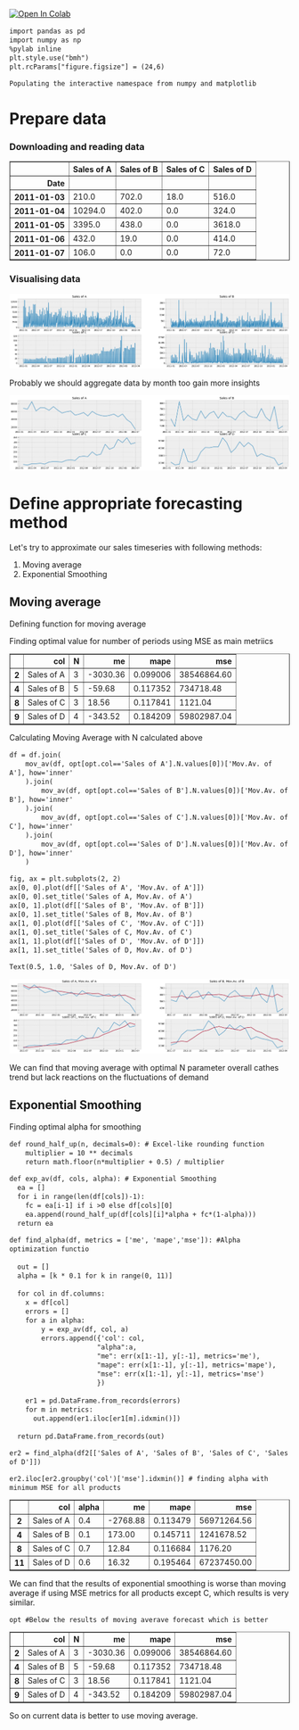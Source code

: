 <a href="https://colab.research.google.com/github/serzzh/courseraSCM/blob/master/Coursera_Supply_Chain_Planning_Assignment.ipynb" target="_parent"><img src="https://colab.research.google.com/assets/colab-badge.svg" alt="Open In Colab"/></a>


```
import pandas as pd
import numpy as np
%pylab inline
plt.style.use("bmh")
plt.rcParams["figure.figsize"] = (24,6)
```

    Populating the interactive namespace from numpy and matplotlib


# Prepare data

### Downloading and reading data


<div>

<table border="1" class="dataframe">
  <thead>
    <tr style="text-align: right;">
      <th></th>
      <th>Sales of A</th>
      <th>Sales of B</th>
      <th>Sales of C</th>
      <th>Sales of D</th>
    </tr>
    <tr>
      <th>Date</th>
      <th></th>
      <th></th>
      <th></th>
      <th></th>
    </tr>
  </thead>
  <tbody>
    <tr>
      <th>2011-01-03</th>
      <td>210.0</td>
      <td>702.0</td>
      <td>18.0</td>
      <td>516.0</td>
    </tr>
    <tr>
      <th>2011-01-04</th>
      <td>10294.0</td>
      <td>402.0</td>
      <td>0.0</td>
      <td>324.0</td>
    </tr>
    <tr>
      <th>2011-01-05</th>
      <td>3395.0</td>
      <td>438.0</td>
      <td>0.0</td>
      <td>3618.0</td>
    </tr>
    <tr>
      <th>2011-01-06</th>
      <td>432.0</td>
      <td>19.0</td>
      <td>0.0</td>
      <td>414.0</td>
    </tr>
    <tr>
      <th>2011-01-07</th>
      <td>106.0</td>
      <td>0.0</td>
      <td>0.0</td>
      <td>72.0</td>
    </tr>
  </tbody>
</table>
</div>



### Visualising data






 



![png](Coursera_Supply_Chain_Planning_Assignment_files/Coursera_Supply_Chain_Planning_Assignment_6_1.png)


Probably we should aggregate data by month too gain more insights







![png](Coursera_Supply_Chain_Planning_Assignment_files/Coursera_Supply_Chain_Planning_Assignment_9_1.png)


# Define appropriate forecasting method

Let's try to approximate our sales timeseries with following methods:

1.   Moving average
2.   Exponential Smoothing



## Moving average

Defining function for moving average


Finding optimal value for number of periods using MSE as main metriics






<div>

<table border="1" class="dataframe">
  <thead>
    <tr style="text-align: right;">
      <th></th>
      <th>col</th>
      <th>N</th>
      <th>me</th>
      <th>mape</th>
      <th>mse</th>
    </tr>
  </thead>
  <tbody>
    <tr>
      <th>2</th>
      <td>Sales of A</td>
      <td>3</td>
      <td>-3030.36</td>
      <td>0.099006</td>
      <td>38546864.60</td>
    </tr>
    <tr>
      <th>4</th>
      <td>Sales of B</td>
      <td>5</td>
      <td>-59.68</td>
      <td>0.117352</td>
      <td>734718.48</td>
    </tr>
    <tr>
      <th>8</th>
      <td>Sales of C</td>
      <td>3</td>
      <td>18.56</td>
      <td>0.117841</td>
      <td>1121.04</td>
    </tr>
    <tr>
      <th>9</th>
      <td>Sales of D</td>
      <td>4</td>
      <td>-343.52</td>
      <td>0.184209</td>
      <td>59802987.04</td>
    </tr>
  </tbody>
</table>
</div>



Calculating Moving Average with N calculated above


```
df = df.join(
    mov_av(df, opt[opt.col=='Sales of A'].N.values[0])['Mov.Av. of A'], how='inner'
    ).join(
        mov_av(df, opt[opt.col=='Sales of B'].N.values[0])['Mov.Av. of B'], how='inner'
    ).join(
        mov_av(df, opt[opt.col=='Sales of C'].N.values[0])['Mov.Av. of C'], how='inner'
    ).join(
        mov_av(df, opt[opt.col=='Sales of D'].N.values[0])['Mov.Av. of D'], how='inner'
    )
```


```
fig, ax = plt.subplots(2, 2)
ax[0, 0].plot(df[['Sales of A', 'Mov.Av. of A']])
ax[0, 0].set_title('Sales of A, Mov.Av. of A')
ax[0, 1].plot(df[['Sales of B', 'Mov.Av. of B']])
ax[0, 1].set_title('Sales of B, Mov.Av. of B')
ax[1, 0].plot(df[['Sales of C', 'Mov.Av. of C']])
ax[1, 0].set_title('Sales of C, Mov.Av. of C')
ax[1, 1].plot(df[['Sales of D', 'Mov.Av. of D']])
ax[1, 1].set_title('Sales of D, Mov.Av. of D')
```




    Text(0.5, 1.0, 'Sales of D, Mov.Av. of D')




![png](Coursera_Supply_Chain_Planning_Assignment_files/Coursera_Supply_Chain_Planning_Assignment_22_1.png)


We can find that moving average with optimal N parameter overall cathes trend but lack reactions on the fluctuations of demand

## Exponential Smoothing

Finding optimal alpha for smoothing


```
def round_half_up(n, decimals=0): # Excel-like rounding function
    multiplier = 10 ** decimals
    return math.floor(n*multiplier + 0.5) / multiplier
```


```
def exp_av(df, cols, alpha): # Exponential Smoothing
  ea = []
  for i in range(len(df[cols])-1):
    fc = ea[i-1] if i >0 else df[cols][0]
    ea.append(round_half_up(df[cols][i]*alpha + fc*(1-alpha)))
  return ea
```


```
def find_alpha(df, metrics = ['me', 'mape','mse']): #Alpha optimization functio
  
  out = []
  alpha = [k * 0.1 for k in range(0, 11)]
  
  for col in df.columns:
    x = df[col]
    errors = []
    for a in alpha:
        y = exp_av(df, col, a)
        errors.append({'col': col,
                      "alpha":a, 
                      "me": err(x[1:-1], y[:-1], metrics='me'),
                      "mape": err(x[1:-1], y[:-1], metrics='mape'),
                      "mse": err(x[1:-1], y[:-1], metrics='mse')
                      })
        
    er1 = pd.DataFrame.from_records(errors)
    for m in metrics:
      out.append(er1.iloc[er1[m].idxmin()])

  return pd.DataFrame.from_records(out)
```


```
er2 = find_alpha(df2[['Sales of A', 'Sales of B', 'Sales of C', 'Sales of D']])
```


```
er2.iloc[er2.groupby('col')['mse'].idxmin()] # finding alpha with minimum MSE for all products
```




<div>
<style scoped>
    .dataframe tbody tr th:only-of-type {
        vertical-align: middle;
    }

    .dataframe tbody tr th {
        vertical-align: top;
    }

    .dataframe thead th {
        text-align: right;
    }
</style>
<table border="1" class="dataframe">
  <thead>
    <tr style="text-align: right;">
      <th></th>
      <th>col</th>
      <th>alpha</th>
      <th>me</th>
      <th>mape</th>
      <th>mse</th>
    </tr>
  </thead>
  <tbody>
    <tr>
      <th>2</th>
      <td>Sales of A</td>
      <td>0.4</td>
      <td>-2768.88</td>
      <td>0.113479</td>
      <td>56971264.56</td>
    </tr>
    <tr>
      <th>4</th>
      <td>Sales of B</td>
      <td>0.1</td>
      <td>173.00</td>
      <td>0.145711</td>
      <td>1241678.52</td>
    </tr>
    <tr>
      <th>8</th>
      <td>Sales of C</td>
      <td>0.7</td>
      <td>12.84</td>
      <td>0.116684</td>
      <td>1176.20</td>
    </tr>
    <tr>
      <th>11</th>
      <td>Sales of D</td>
      <td>0.6</td>
      <td>16.32</td>
      <td>0.195464</td>
      <td>67237450.00</td>
    </tr>
  </tbody>
</table>
</div>



We can find that the results of exponential smoothing is worse than moving average if using MSE metrics for all products except C, which results is very similar.


```
opt #Below the results of moving averave forecast which is better
```




<div>
<style scoped>
    .dataframe tbody tr th:only-of-type {
        vertical-align: middle;
    }

    .dataframe tbody tr th {
        vertical-align: top;
    }

    .dataframe thead th {
        text-align: right;
    }
</style>
<table border="1" class="dataframe">
  <thead>
    <tr style="text-align: right;">
      <th></th>
      <th>col</th>
      <th>N</th>
      <th>me</th>
      <th>mape</th>
      <th>mse</th>
    </tr>
  </thead>
  <tbody>
    <tr>
      <th>2</th>
      <td>Sales of A</td>
      <td>3</td>
      <td>-3030.36</td>
      <td>0.099006</td>
      <td>38546864.60</td>
    </tr>
    <tr>
      <th>4</th>
      <td>Sales of B</td>
      <td>5</td>
      <td>-59.68</td>
      <td>0.117352</td>
      <td>734718.48</td>
    </tr>
    <tr>
      <th>8</th>
      <td>Sales of C</td>
      <td>3</td>
      <td>18.56</td>
      <td>0.117841</td>
      <td>1121.04</td>
    </tr>
    <tr>
      <th>9</th>
      <td>Sales of D</td>
      <td>4</td>
      <td>-343.52</td>
      <td>0.184209</td>
      <td>59802987.04</td>
    </tr>
  </tbody>
</table>
</div>



So on current data is better to use moving average.


```

```
